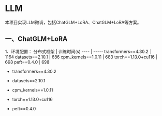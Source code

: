 # LLM
本项目实现LLM微调，包括ChatGLM+LoRA、ChatGLM+LoRA等方案。
## 一、ChatGLM+LoRA
1、环境配置：
分布式框架  | 训练时间(s)
 ---- | -----
 transformers==4.30.2  | 1164
 datasets==2.10.1  | 686
 cpm_kernels==1.0.11  | 683 
 torch==1.13.0+cu116  | 698
 peft==0.4.0  | 698
* transformers==4.30.2

* datasets==2.10.1

* cpm_kernels==1.0.11

* torch==1.13.0+cu116

* peft==0.4.0
